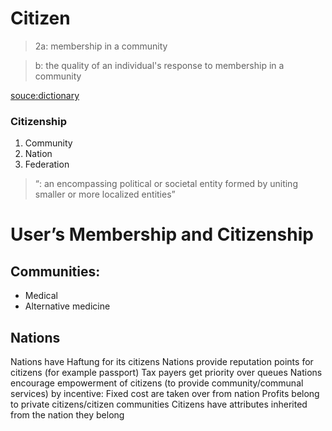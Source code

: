 # Citizen

> 2a: membership in a community

> b: the quality of an individual's response to membership in a community

[souce:dictionary](https://www.merriam-webster.com/dictionary/citizenship)

### Citizenship
1. Community
1. Nation
1. Federation
> “: an encompassing political or societal entity formed by uniting smaller or more localized entities”

# User’s Membership and Citizenship

## Communities:
- Medical
- Alternative medicine

## Nations
Nations have Haftung for its citizens
Nations provide reputation points for citizens (for example passport)
Tax payers get priority over queues
Nations encourage empowerment of citizens (to provide community/communal services) by incentive:
Fixed cost are taken over from nation
Profits belong to private citizens/citizen communities
Citizens have attributes inherited from the nation they belong
